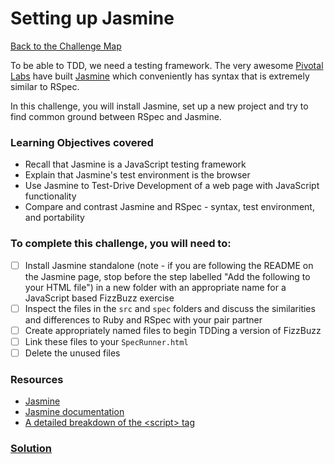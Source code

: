 # Setting up Jasmine

[Back to the Challenge Map](0_challenge_map.md)

To be able to TDD, we need a testing framework. The very awesome [Pivotal Labs](http://pivotal.io/labs) have built [Jasmine](https://github.com/Jasmine/jasmine) which conveniently has syntax that is extremely similar to RSpec.

In this challenge, you will install Jasmine, set up a new project and try to find common ground between RSpec and Jasmine.

### Learning Objectives covered
- Recall that Jasmine is a JavaScript testing framework
- Explain that Jasmine's test environment is the browser
- Use Jasmine to Test-Drive Development of a web page with JavaScript functionality
- Compare and contrast Jasmine and RSpec - syntax, test environment, and portability

### To complete this challenge, you will need to:

- [ ] Install Jasmine standalone (note - if you are following the README on the Jasmine page, stop before the step labelled "Add the following to your HTML file") in a new folder with an appropriate name for a JavaScript based FizzBuzz exercise
- [ ] Inspect the files in the `src` and `spec` folders and discuss the similarities and differences to Ruby and RSpec with your pair partner
- [ ] Create appropriately named files to begin TDDing a version of FizzBuzz 
- [ ] Link these files to your `SpecRunner.html`
- [ ] Delete the unused files

### Resources
- [Jasmine](https://github.com/jasmine/jasmine)
- [Jasmine documentation](http://jasmine.github.io/2.3/introduction.html)
- [A detailed breakdown of the &lt;script&gt; tag](http://www.sitepoint.com/a-detailed-breakdown-of-the-script-tag/)

### [Solution](solutions/2.md)

